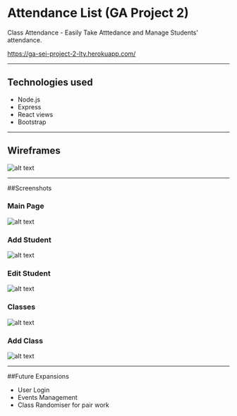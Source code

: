 # Attendance List (GA Project 2)
Class Attendance - Easily Take Atttedance and Manage Students' attendance.

https://ga-sei-project-2-lty.herokuapp.com/

---
## Technologies used
-   Node.js
-   Express
-   React views
-   Bootstrap

---
## Wireframes
![alt text](https://github.com/limty/project-2/blob/master/wireframes/wireframe.jpg)

---
##Screenshots

### Main Page
![alt text](https://github.com/limty/project-2/blob/master/screenshots/main_screen.png)

### Add Student
![alt text](https://github.com/limty/project-2/blob/master/screenshots/add_student.png)

### Edit Student
![alt text](https://github.com/limty/project-2/blob/master/screenshots/edit_student.png)

### Classes
![alt text](https://github.com/limty/project-2/blob/master/screenshots/class_list.png)

### Add Class
![alt text](https://github.com/limty/project-2/blob/master/screenshots/add_class.png)

---
##Future Expansions
- User Login
- Events Management
- Class Randomiser for pair work
